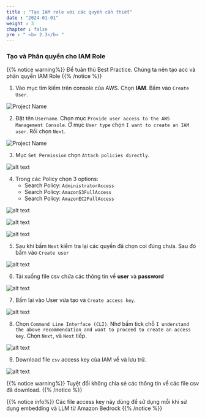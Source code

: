 ```yaml
---
title : "Tạo IAM role với các quyền cần thiết"
date : "2024-01-01"
weight : 3
chapter : false
pre : " <b> 2.3</b> "
---
```



### Tạo và Phân quyền cho IAM Role

{{% notice warning%}}
Để tuân thủ Best Practice. Chúng ta nên tạo acc và phân quyền IAM Role
{{% /notice %}}

1. Vào mục tìm kiếm trên console của AWS. Chọn **IAM**. Bấm vào `Create User`.

![Project Name](/images/2.prerequisite/2.13.png)

2. Đặt tên `Username`. Chọn mục `Provide user access to the AWS Management Console`. Ở mục `User type` chọn `I want to create an IAM user`. Rồi chọn `Next`.

![Project Name](/images/2.prerequisite/2.14.png)

3. Mục `Set Permission` chọn `Attach policies directly`.

![alt text](/images/2.prerequisite/2.15.png)

4. Trong các Policy chọn 3 options:
    + Search Policy: `AdministratorAccess`
    + Search Policy: `AmazonS3FullAccess`
    + Search Policy: `AmazonEC2FullAccess`

![alt text](/images/2.prerequisite/2.16.png)

![alt text](/images/2.prerequisite/2.17.png)

![alt text](/images/2.prerequisite/2.18.png)

5. Sau khi bấm `Next` kiểm tra lại các quyền đã chọn coi đúng chưa. Sau đó bấm vào `Create user`

![alt text](/images/2.prerequisite/2.19.png)

6. Tải xuống file csv chứa các thông tin về **user** và **password**

![alt text](/images/2.prerequisite/2.20.png)

7. Bấm lại vào User vừa tạo và `Create access key`.

![alt text](/images/2.prerequisite/2.21.png)

8. Chọn `Command Line Interface (CLI)`. Nhớ bấm tick chỗ `I understand the above recommendation and want to proceed to create an access key`. Chọn `Next`, và `Next` tiếp.

![alt text](/images/2.prerequisite/2.22.png)

9. Download file `csv` access key của IAM về và lưu trữ.

![alt text](/images/2.prerequisite/2.23.png)

{{% notice warning%}}
Tuyệt đối không chia sẻ các thông tin về các file csv đã download.
{{% /notice %}}

{{% notice info%}}
Các file access key này dùng để sử dụng mỗi khi sử dụng embedding và LLM từ Amazon Bedrock
{{% /notice %}}